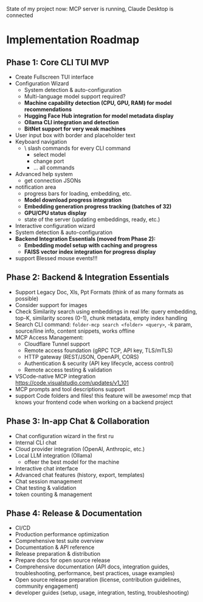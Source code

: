 State of my project now:
MCP server is running,  Claude Desktop is connected

# Implementation Roadmap

## Phase 1: Core CLI TUI MVP
- Create Fullscreen TUI interface
- Configuration Wizard
    - System detection & auto-configuration
    - Multi-language model support required?
    - **Machine capability detection (CPU, GPU, RAM) for model recommendations**
    - **Hugging Face Hub integration for model metadata display**
    - **Ollama CLI integration and detection**
    - **BitNet support for very weak machines**
- User input box with border and placeholder text
- Keyboard navigation
    - \ slash commands for every CLI command
        - select model
        - change port
        - ... all commands
- Advanced help system
    - get connection JSONs
- notification area
    - progress bars for loading, embedding, etc.
    - **Model download progress integration**
    - **Embedding generation progress tracking (batches of 32)**
    - **GPU/CPU status display**
    - state of the server (updating embeddings, ready, etc.)
- Interactive configuration wizard
- System detection & auto-configuration
- **Backend Integration Essentials (moved from Phase 2):**
    - **Embedding model setup with caching and progress**
    - **FAISS vector index integration for progress display**
- support Blessed mouse events!!!

## Phase 2: Backend & Integration Essentials
- Support Legacy Doc, Xls, Ppt Formats (think of as many formats as possible)
- Consider support for images
- Check Similarity search using embeddings in real life: query embedding, top-K, similarity scores (0-1), chunk metadata, empty index handling
- Search CLI command: `folder-mcp search <folder> <query>`, -k param, source/line info, content snippets, works offline
- MCP Access Management:
    - Cloudflare Tunnel support
    - Remote access foundation (gRPC TCP, API key, TLS/mTLS)
    - HTTP gateway (REST/JSON, OpenAPI, CORS)
    - Authentication & security (API key lifecycle, access control)
    - Remote access testing & validation
- VSCode-native MCP integration https://code.visualstudio.com/updates/v1_101
- MCP prompts and tool descriptions support
- support Code folders and files!
this feature will be awesome! mcp that knows your frontend code when working on a backend project

## Phase 3: In-app Chat & Collaboration
- Chat configuration wizard in the first ru
- Internal CLI chat
- Cloud provider integration (OpenAI, Anthropic, etc.)
- Local LLM integration (Ollama)
    - offeer the best model for the machine
- Interactive chat interface
- Advanced chat features (history, export, templates)
- Chat session management
- Chat testing & validation
- token counting & management

## Phase 4: Release & Documentation
- CI/CD
- Production performance optimization
- Comprehensive test suite overview
- Documentation & API reference
- Release preparation & distribution
- Prepare docs for open source release
- Comprehensive documentation (API docs, integration guides, troubleshooting, performance, best practices, usage examples)
- Open source release preparation (license, contribution guidelines, community engagement)
- developer guides (setup, usage, integration, testing, troubleshooting)
